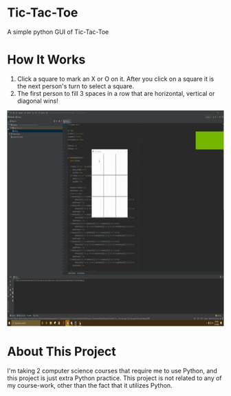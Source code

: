 # Tic-Tac-Toe
A simple python GUI of Tic-Tac-Toe

# How It Works
1. Click a square to mark an X or O on it. After you click on a square it is the next person's turn to select a square. 
2. The first person to fill 3 spaces in a row that are horizontal, vertical or diagonal wins!

<p align="center"><img src="tictactoepython.gif" width="900" height="500"></p>

# About This Project
I'm taking 2 computer science courses that require me to use Python, and this project is just extra Python practice. This project is not related to any of my course-work, other than the fact that it utilizes Python. 
